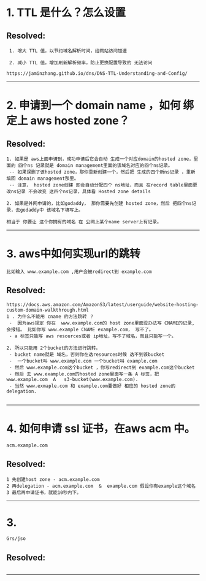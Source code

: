 # 1.  TTL 是什么？怎么设置

## Resolved: 
```
 1. 增大 TTL 值，以节约域名解析时间，给网站访问加速

 2. 减小 TTL 值，增加刷新解析频率，防止更换配置导致的 无法访问
 
https://jaminzhang.github.io/dns/DNS-TTL-Understanding-and-Config/
```
----------------------------------------------------
# 2.  申请到一个 domain name ，如何 绑定上 aws hosted zone？

## Resolved: 
```
1. 如果是 aws上面申请到，成功申请后它会自动 生成一个对应domain的hosted zone，里面的 四个ns 记录就是 domain management里面的该域名对应的四个ns记录。
 -- 如果误删了该hosted zone，那你重新创建一个，然后把 生成的四个新ns记录 ，重新填回 domain management那里。
 -- 注意， hosted zone创建 即会自动分配四个 ns地址，而且 在record table里面更改ns记录 不会改变 这四个ns记录，具体看 Hosted zone details
 
2. 如果是外网申请的，比如godaddy， 那你需要先创建 hosted zone，然后 把四个ns记录，去godaddy中 该域名下填写上。

相当于 你要让 这个你拥有的域名 在 公网上某个name server上有记录。
```
----------------------------------------------------
# 3. aws中如何实现url的跳转

```
比如输入 www.example.com ,用户会被redirect到 example.com

```
## Resolved: 
```
https://docs.aws.amazon.com/AmazonS3/latest/userguide/website-hosting-custom-domain-walkthrough.html
1 . 为什么不能用 cname 的方法跳转 ？
 -  因为aws规定 你在  www.example.com的 host zone里面没办法写 CNAME的记录, 会报错。 比如你写 www.example CNAME example.com， 写不了。 
 - a 标签只能写 aws resources或者 ip地址，写不了域名，而且只能写一个。
 
2. 所以只能用 2个bucket的方法进行跳转。
 - bucket name就是 域名，否则你在选resources时候 选不到该bucket
 -  一个bucket叫 www.example.com 一个bucket叫 example.com
 - 然后 www.example.com这个bucket ，你写redirect到 example.com这个bucket
 - 然后 去 www.example.com的hosted zone里面写一条 A 标签，把 www.example.com  A   s3-bucket(www.example.com).
 - 当然 www.exmaple.com 和 example.com要做好 相应的 hosted zone的 delegation.
 
```
----------------------------------------------------
# 4. 如何申请 ssl 证书，在aws acm 中。
```
acm.example.com
```
## Resolved: 
```
1 先创建host zone - acm.example.com
2 再delegation - acm.example.com  &  example.com 假设你有example这个域名
3 最后再申请证书，就能10秒内下。

```
----------------------------------------------------
# 3. 

```
Grs/jso
```
## Resolved: 
```
```
----------------------------------------------------

